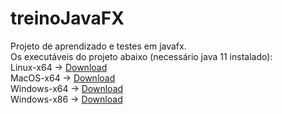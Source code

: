 # treinoJavaFX
Projeto de aprendizado e testes em javafx.
<br/>
Os executáveis do projeto abaixo (necessário java 11 instalado):<br/>
Linux-x64 -> [Download](https://github.com/fabioalves95472/TreinoJavaFX/archive/refs/tags/v1.0-linux-x64.zip)<br/>
MacOS-x64 -> [Download](https://github.com/fabioalves95472/TreinoJavaFX/archive/refs/tags/v1.0-macos-x64.zip)<br/>
Windows-x64 -> [Download](https://github.com/fabioalves95472/TreinoJavaFX/archive/refs/tags/v1.0-windows-x64.zip)<br/>
Windows-x86 -> [Download](https://github.com/fabioalves95472/TreinoJavaFX/archive/refs/tags/v1.0-windows-x86.zip)<br/>
<br/>
<!-- <img src="imgs_git/dClasses.png"> -->